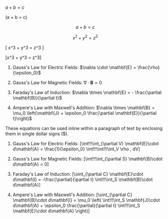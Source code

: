 $a + b = c$

\(a + b = c\)

$$a + b = c$$

$$
x^2 + y^2 = z^2
$$

\[
x^3 + y^3 = z^3
\]

\[x^3 + y^3 = z^3\]

1. Gauss's Law for Electric Fields: $\nabla \cdot \mathbf{E} = \frac{\rho}{\epsilon_0}$

2. Gauss's Law for Magnetic Fields: $\nabla \cdot \mathbf{B} = 0$

3. Faraday's Law of Induction: $\nabla \times \mathbf{E} = - \frac{\partial \mathbf{B}}{\partial t}$

4. Ampere's Law with Maxwell's Addition: $\nabla \times \mathbf{B} = \mu_0 \left(\mathbf{J} + \epsilon_0 \frac{\partial \mathbf{E}}{\partial t}\right)$

These equations can be used inline within a paragraph of text by enclosing them in single dollar signs ($).

1. Gauss's Law for Electric Fields:
\[\int\!\!\!\int_{\partial V} \mathbf{E}\cdot d\mathbf{A} = \frac{1}{\epsilon_0} \int\!\!\!\int\!\!\!\int_V \rho \, dV\]

2. Gauss's Law for Magnetic Fields:
\[\int\!\!\!\int_{\partial S} \mathbf{B}\cdot d\mathbf{A} = 0\]

3. Faraday's Law of Induction:
\[\oint_{\partial C} \mathbf{E}\cdot d\mathbf{l} = -\frac{\partial}{\partial t} \int\!\!\!\int_S \mathbf{B}\cdot d\mathbf{A}\]

4. Ampere's Law with Maxwell's Addition:
\[\oint_{\partial C} \mathbf{B}\cdot d\mathbf{l} = \mu_0 \left( \int\!\!\!\int_S \mathbf{J}\cdot d\mathbf{A} + \epsilon_0 \frac{\partial}{\partial t} \int\!\!\!\int_S \mathbf{E}\cdot d\mathbf{A} \right)\]

